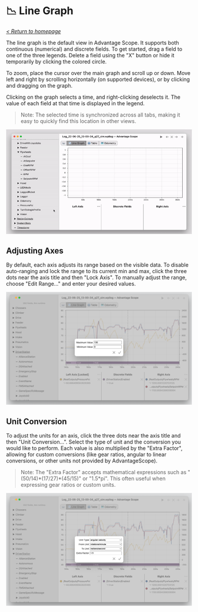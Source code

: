 # 📉 Line Graph

_[< Return to homepage](/docs/INDEX.md)_

The line graph is the default view in Advantage Scope. It supports both continuous (numerical) and discrete fields. To get started, drag a field to one of the three legends. Delete a field using the "X" button or hide it temporarily by clicking the colored circle.

To zoom, place the cursor over the main graph and scroll up or down. Move left and right by scrolling horizontally (on supported devices), or by clicking and dragging on the graph.

Clicking on the graph selects a time, and right-clicking deselects it. The value of each field at that time is displayed in the legend.

> Note: The selected time is synchronized across all tabs, making it easy to quickly find this location in other views.

![Line graph demo](/docs/img/line-graph-1.gif)

## Adjusting Axes

By default, each axis adjusts its range based on the visible data. To disable auto-ranging and lock the range to its current min and max, click the three dots near the axis title and then "Lock Axis". To manually adjust the range, choose "Edit Range..." and enter your desired values.

![Editing axis range](/docs/img/line-graph-2.png)

## Unit Conversion

To adjust the units for an axis, click the three dots near the axis title and then "Unit Conversion...". Select the type of unit and the conversion you would like to perform. Each value is also multiplied by the "Extra Factor", allowing for custom conversions (like gear ratios, angular to linear conversions, or other units not provided by AdvantageScope).

> Note: The "Extra Factor" accepts mathematical expressions such as "(50/14)\*(17/27)\*(45/15)" or "1.5\*pi". This often useful when expressing gear ratios or custom units.

![Editing unit conversion](/docs/img/line-graph-3.png)
